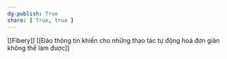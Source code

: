 ```yaml
---
dg-publish: True
share: [ True, true ]
---
```

[[Fibery]]
[[Đảo thông tin khiến cho những thao tác tự động hoá đơn giản không thể làm được]]